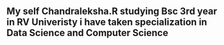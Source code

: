 ## My self Chandraleksha.R studying Bsc 3rd year in RV Univeristy i have taken specialization in Data Science and Computer Science 
